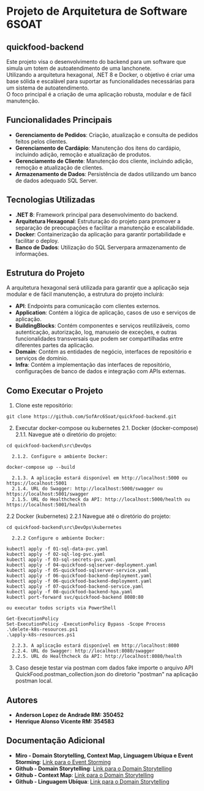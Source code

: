 # Projeto de Arquitetura de Software 6SOAT

## quickfood-backend

Este projeto visa o desenvolvimento do backend para um software que simula um totem de autoatendimento de uma lanchonete.<br>
Utilizando a arquitetura hexagonal, .NET 8 e Docker, o objetivo é criar uma base sólida e escalável para suportar as funcionalidades necessárias para um sistema de autoatendimento. <br>
O foco principal é a criação de uma aplicação robusta, modular e de fácil manutenção.<br>

## Funcionalidades Principais

- **Gerenciamento de Pedidos**: Criação, atualização e consulta de pedidos feitos pelos clientes. <br>
- **Gerenciamento de Cardápio**: Manutenção dos itens do cardápio, incluindo adição, remoção e atualização de produtos. <br>
- **Gerenciamento de Cliente**: Manutenção dos cliente, incluindo adição, remoção e atualização de clientes. <br>
- **Armazenamento de Dados**: Persistência de dados utilizando um banco de dados adequado SQL Server. <br>

## Tecnologias Utilizadas

- **.NET 8**: Framework principal para desenvolvimento do backend. <br>
- **Arquitetura Hexagonal**: Estruturação do projeto para promover a separação de preocupações e facilitar a manutenção e escalabilidade. <br>
- **Docker**: Containerização da aplicação para garantir portabilidade e facilitar o deploy. <br>
- **Banco de Dados**: Utilização do SQL Serverpara armazenamento de informações. <br>

## Estrutura do Projeto

A arquitetura hexagonal será utilizada para garantir que a aplicação seja modular e de fácil manutenção, a estrutura do projeto incluirá: <br>

- **API**: Endpoints para comunicação com clientes externos. <br>
- **Application**: Contém a lógica de aplicação, casos de uso e serviços de aplicação. <br>
- **BuildingBlocks**: Contém componentes e serviços reutilizáveis, como autenticação, autorização, log, manuseio de exceções, e outras funcionalidades transversais que podem ser compartilhadas entre diferentes partes da aplicação. <br>
- **Domain**: Contém as entidades de negócio, interfaces de repositório e serviços de domínio. <br>
- **Infra**: Contém a implementação das interfaces de repositório, configurações de banco de dados e integração com APIs externas. <br>

## Como Executar o Projeto

1. Clone este repositório:
```
git clone https://github.com/SofArc6Soat/quickfood-backend.git
```
2. Executar docker-compose ou kubernetes
   2.1. Docker (docker-compose)
      2.1.1. Navegue até o diretório do projeto:
```
cd quickfood-backend\src\DevOps
```   
      2.1.2. Configure o ambiente Docker:
```
docker-compose up --build
```   
      2.1.3. A aplicação estará disponível em http://localhost:5000 ou https://localhost:5001
      2.1.4. URL do Swagger: http://localhost:5000/swagger ou https://localhost:5001/swagger
      2.1.5. URL do Healthcheck da API: http://localhost:5000/health ou https://localhost:5001/health

   2.2 Docker (kubernetes)
      2.2.1 Navegue até o diretório do projeto:
```
cd quickfood-backend\src\DevOps\kubernetes
```         
      2.2.2 Configure o ambiente Docker:
```
kubectl apply -f 01-sql-data-pvc.yaml
kubectl apply -f 02-sql-log-pvc.yaml
kubectl apply -f 03-sql-secrets-pvc.yaml
kubectl apply -f 04-quickfood-sqlserver-deployment.yaml
kubectl apply -f 05-quickfood-sqlserver-service.yaml
kubectl apply -f 06-quickfood-backend-deployment.yaml
kubectl apply -f 06-quickfood-backend-deployment.yaml
kubectl apply -f 07-quickfood-backend-service.yaml
kubectl apply -f 08-quickfood-backend-hpa.yaml
kubectl port-forward svc/quickfood-backend 8080:80
```         
    ou executar todos scripts via PowerShell 
```
Get-ExecutionPolicy 
Set-ExecutionPolicy -ExecutionPolicy Bypass -Scope Process
.\delete-k8s-resources.ps1
.\apply-k8s-resources.ps1 
```
      2.2.3. A aplicação estará disponível em http://localhost:8080
      2.2.4. URL do Swagger: http://localhost:8080/swagger
      2.2.5. URL do Healthcheck da API: http://localhost:8080/health

3. Caso deseje testar via postman com dados fake importe o arquivo API QuickFood.postman_collection.json do diretorio "postman" na aplicação postman local.

## Autores

- **Anderson Lopez de Andrade RM: 350452** <br>
- **Henrique Alonso Vicente RM: 354583**<br>

## Documentação Adicional

- **Miro - Domain Storytelling, Context Map, Linguagem Ubíqua e Event Storming**: [Link para o Event Storming](https://miro.com/app/board/uXjVKST91sw=/)
- **Github - Domain Storytelling**: [Link para o Domain Storytelling](https://github.com/SofArc6Soat/quickfood-domain-story-telling)
- **Github - Context Map**: [Link para o Domain Storytelling](https://github.com/SofArc6Soat/quickfood-ubiquitous-language)
- **Github - Linguagem Ubíqua**: [Link para o Domain Storytelling](https://github.com/SofArc6Soat/quickfood-ubiquitous-language)
